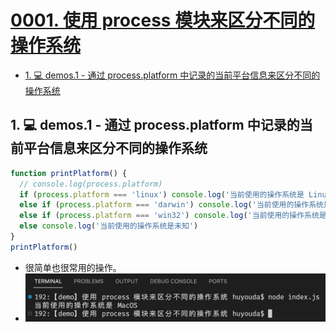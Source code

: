 # [0001. 使用 process 模块来区分不同的操作系统](https://github.com/Tdahuyou/TNotes.nodejs/tree/main/notes/0001.%20%E4%BD%BF%E7%94%A8%20process%20%E6%A8%A1%E5%9D%97%E6%9D%A5%E5%8C%BA%E5%88%86%E4%B8%8D%E5%90%8C%E7%9A%84%E6%93%8D%E4%BD%9C%E7%B3%BB%E7%BB%9F)

<!-- region:toc -->
- [1. 💻 demos.1 - 通过 process.platform 中记录的当前平台信息来区分不同的操作系统](#1--demos1---通过-processplatform-中记录的当前平台信息来区分不同的操作系统)
<!-- endregion:toc -->

## 1. 💻 demos.1 - 通过 process.platform 中记录的当前平台信息来区分不同的操作系统

```js
function printPlatform() {
  // console.log(process.platform)
  if (process.platform === 'linux') console.log('当前使用的操作系统是 Linux')
  else if (process.platform === 'darwin') console.log('当前使用的操作系统是 MacOS')
  else if (process.platform === 'win32') console.log('当前使用的操作系统是 Windows')
  else console.log('当前使用的操作系统是未知')
}
printPlatform()
```

- 很简单也很常用的操作。
- ![](assets/2024-09-24-15-59-17.png)
